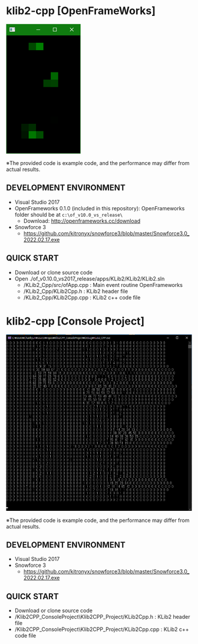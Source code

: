 # klib2-cpp  [OpenFrameWorks]

![Original](img/KLib2_Cpp_Demo.png)

※The provided code is example code, and the performance may differ from actual results.

DEVELOPMENT ENVIRONMENT
-----------------------
* Visual Studio 2017
* OpenFrameworks 0.1.0 (included in this repository): OpenFrameworks folder should be at `c:\of_v10.0_vs_release\`
  * Download: http://openframeworks.cc/download
* Snowforce 3
   * https://github.com/kitronyx/snowforce3/blob/master/Snowforce3.0_2022.02.17.exe
   
QUICK START
-----------
* Download or clone source code
* Open ./of_v0.10.0_vs2017_release/apps/KLib2/KLib2/KLib2.sln
   * /KLib2_Cpp/src/ofApp.cpp : Main event routine OpenFrameworks
   * /KLib2_Cpp/KLib2Cpp.h : KLib2 header file
   * /KLib2_Cpp/KLib2Cpp.cpp : KLib2 c++ code file





# klib2-cpp  [Console Project]

![Original](img/KLib2_Cpp_Console_Demo.png)

※The provided code is example code, and the performance may differ from actual results.

DEVELOPMENT ENVIRONMENT
-----------------------
* Visual Studio 2017
* Snowforce 3
   * https://github.com/kitronyx/snowforce3/blob/master/Snowforce3.0_2022.02.17.exe
   
QUICK START
-----------
* Download or clone source code
* /Klib2CPP_ConsoleProject\Klib2CPP_Project/KLib2Cpp.h : KLib2 header file
* /Klib2CPP_ConsoleProject\Klib2CPP_Project/KLib2Cpp.cpp : KLib2 c++ code file
